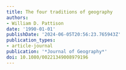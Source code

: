 ```yaml
---
title: The four traditions of geography
authors:
- William D. Pattison
date: '1990-01-01'
publishDate: '2024-06-05T20:56:23.765943Z'
publication_types:
- article-journal
publication: '*Journal of Geography*'
doi: 10.1080/00221349008979196
---
```


